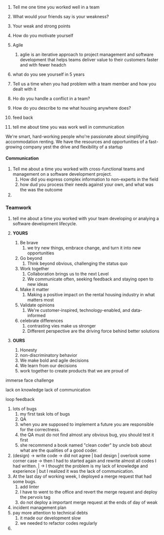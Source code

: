 
1. Tell me one time you worked well in a team
2. What would your friends say is your weakness?
3. Your weak and strong points
4. How do you motivate yourself
5. Agile
	1. aglie is an iterative approach to project management and software development that helps teams deliver value to their customers faster and with fewer headch
6. what do you see yourself in 5 years
7. Tell us a time when you had problem with a team member and how you dealt with it
8. Ho do you handle a conflict in a team?
9. How do you describe to me what housing anywhere does?


10. feed back
11. tell me about time you was work well in communication

We're smart, hard-working people who're passionate about simplifying accommodation renting.
We have the resources and opportunities of a fast-growing company yest the drive and flexibility of a startup


#### Communication
1. Tell me about a time you worked with cross-functional teams and management on a software development project.
	1. How did you express complex information to non-experts in the field
	2. how dud you process their needs against your own, and what was the was the outcome
2. 

### Teamwork
1. tell me about a time you worked with your team developing or analying a software development lifecycle.


3. __YOURS__
	1. Be brave
		1. we try new things, embrace change, and turn it into new opportunities
	2. Go beyond
		1. Think beyond obvious, challenging the status quo
	3. Work together
		1. Collaboration brings us to the next Level
		2. We communicate often, seeking feedback and staying open to new ideas
	4. Make it matter
		1. Making a positive impact on the rental housing industry in what matters most
	5. Validate opinions
		1. We're customer-inspired, technology-enabled, and data-informed
	6. celebrate differences
		1. contrasting vies make us stronger
		2. Different perspective are the driving force behind better solutions
4. __OURS__
	1. Honesty
	2. non-discriminatory behavior
	3. We make bold and agile decisions
	4. We learn from our decisions
	5.  work together to create products that we are proud of


immerse
face challenge

lack on knowledge
lack  of communication

loop feedback

1. lots of bugs
	1. my first task lots of bugs
	2. QA
	3. when you are supposed to implement a future you are responsible for the correctness.
	4. the QA must do not find almost  any obvious bug, you should test it first
	5. she recommend a book named "clean coder" by uncle bob about what are the qualities of a good coder.
2. (design) -> write code -> did not agree | bad design | overlook some corner case -> then I had to started again and rewrite almost all codes I had  written. | -> I thought the problem is my lack of knowledge and experience | but  I realized it was the lack of communication.
4. At the last day of working week, I deployed a merge request that had some bugs.
	1. add linter
	2. I have to went to the office and revert the merge request and deploy the pervois tag
	3. do not deploy a important merge request at the ends of day of weak
5. incident management plan
6. pay more attention to technical debts
	1. it made our development slow
	2. we needed to refactor codes regularly
7. 

